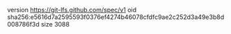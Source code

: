 version https://git-lfs.github.com/spec/v1
oid sha256:e5616d7a2595593f0376ef4274b46078cfdfc9ae2c252d3a49e3b8d008786f3d
size 3088
